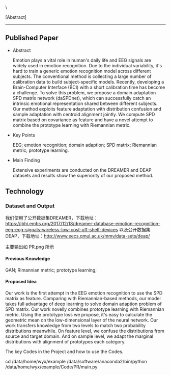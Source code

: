 \

[Abstract]

---

## Published Paper

- Abstract

  Emotion plays a vital role in human's daily life and EEG signals are widely used in emotion recognition. Due to the individual variability, it's hard to train a generic emotion recognition model across different subjects. The conventional method is collecting a large number of calibration data to build subject-specific models. Recently, developing a Brain-Computer Interface (BCI) with a short calibration time has become a challenge. To solve this problem, we propose a domain adaptation SPD matrix network (daSPDnet), which can successfully catch an intrinsic emotional representation shared between different subjects. Our method exploits feature adaptation with distribution confusion and sample adaptation with centroid alignment jointly. We compute SPD matrix based on covariance as feature and have a novel attempt to combine the prototype learning with Riemannian metric. 

- Key Points

  EEG; emotion recognition; domain adaption; SPD matrix; Riemannian metric; prototype learning.

- Main Finding

  Extensive experiments are conducted on the DREAMER and DEAP datasets and results show the superiority of our proposed method.

## Technology

### Dataset and Output

我们使用了公开数据集DREAMER，下载地址：https://jbhi.embs.org/2017/12/18/dreamer-database-emotion-recognition-eeg-ecg-signals-wireless-low-cost-off-shelf-devices
以及公开数据集DEAP，下载地址：http://www.eecs.qmul.ac.uk/mmv/data-sets/deap/

主要输出如 PR.png 所示

#### Previous Knowledge

GAN; Rimannian metric; prototype learning;  

#### Proposed Idea

 Our work is the first attempt in the EEG emotion recognition to use the SPD matrix as feature. Comparing with Riemannian-based methods, our model takes full advantage of deep learning to solve domain adaption problem of SPD matrix.
 Our work novelly combines prototype learning with Riemannian metric. Using the prototype loss we propose, it's easy to calculate the geometric mean on the low-dimensional layer of the neural network.
 Our work transfers knowledge from two levels to match two probability distributions meanwhile. On feature level, we confuse the distributions from source and target domain. And on sample level, we adapt the marginal distributions with alignment of prototypes each category.


The key Codes in the Project and how to use the Codes.

cd /data/home/wyx/example
/data/software/anaconda2/bin/python /data/home/wyx/example/Code/PR/main.py
